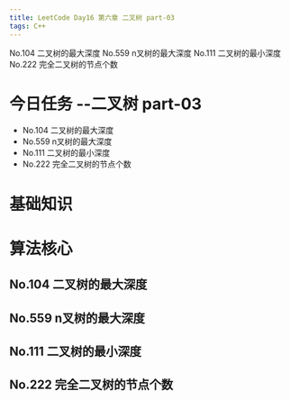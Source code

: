```yaml
---
title: LeetCode Day16 第六章 二叉树 part-03
tags: C++
---
```

No.104 二叉树的最大深度
No.559 n叉树的最大深度
No.111 二叉树的最小深度
No.222 完全二叉树的节点个数
<!--more-->

# 今日任务 --二叉树 part-03
- No.104 二叉树的最大深度
- No.559 n叉树的最大深度
- No.111 二叉树的最小深度
- No.222 完全二叉树的节点个数

# 基础知识
# 算法核心
## No.104 二叉树的最大深度
## No.559 n叉树的最大深度
## No.111 二叉树的最小深度
## No.222 完全二叉树的节点个数